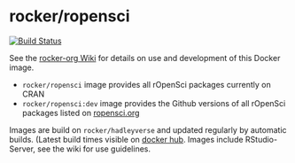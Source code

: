 rocker/ropensci
==================

[![Build Status](https://travis-ci.org/rocker-org/ropensci.svg)](https://travis-ci.org/rocker-org/ropensci)

See the [rocker-org Wiki](https://github.com/rocker-org/rocker/wiki/) for details on use and development of this Docker image.

- `rocker/ropensci` image provides all rOpenSci packages currently on CRAN
- `rocker/ropensci:dev` image provides the Github versions of all rOpenSci packages listed on [ropensci.org](http://ropensci.org/packages)

Images are build on `rocker/hadleyverse` and updated regularly by automatic builds. (Latest build times visible on [docker hub](https://registry.hub.docker.com/u/rocker/ropensci/).  Images include RStudio-Server, see the wiki for use guidelines.
